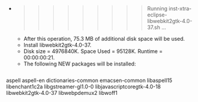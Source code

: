 * >>>>>>>>> Running inst-xtra-eclipse-libwebkit2gtk-4.0-37.sh ...
  * After this operation, 75.3 MB of additional disk space will be used.
  * Install libwebkit2gtk-4.0-37.
  * Disk size = 4976840K. Space Used = 95128K. Runtime = 00:00:00:21.
  * The following NEW packages will be installed:
  ```bash
aspell aspell-en dictionaries-common emacsen-common libaspell15
libenchant1c2a libgstreamer-gl1.0-0 libjavascriptcoregtk-4.0-18 libwebkit2gtk-4.0-37 libwebpdemux2
libwoff1
  ```
